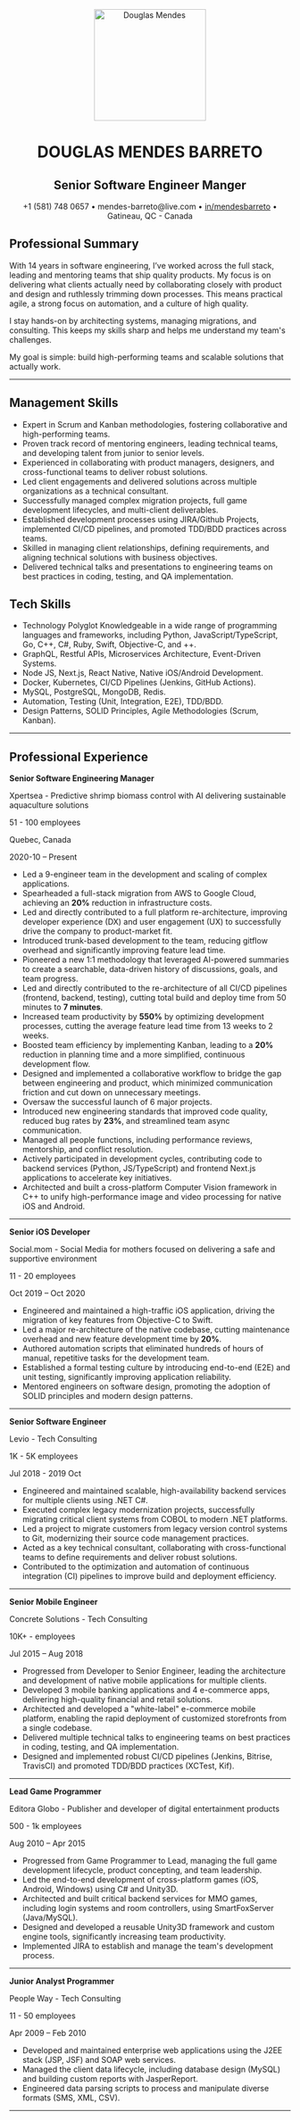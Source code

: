 
<div align="center">
  <img src="imgs/profile.jpg" alt="Douglas Mendes" width="200"/>
  <h1>DOUGLAS MENDES BARRETO</h1>
  <h2>Senior Software Engineer Manger</h2>
  <p>
    +1 (581) 748 0657 • mendes-barreto@live.com • <a href="https://www.linkedin.com/in/mendesbarreto">in/mendesbarreto</a> • Gatineau, QC - Canada
  </p>
</div>

## Professional Summary

With 14 years in software engineering, I’ve worked across the full stack, leading and mentoring teams that ship quality products. My focus is on delivering what clients actually need by collaborating closely with product and design and ruthlessly trimming down processes. This means practical agile, a strong focus on automation, and a culture of high quality.

I stay hands-on by architecting systems, managing migrations, and consulting. This keeps my skills sharp and helps me understand my team's challenges.

My goal is simple: build high-performing teams and scalable solutions that actually work.

---

## Management Skills

* Expert in Scrum and Kanban methodologies, fostering collaborative and high-performing teams.
* Proven track record of mentoring engineers, leading technical teams, and developing talent from junior to senior levels.
* Experienced in collaborating with product managers, designers, and cross-functional teams to deliver robust solutions.
* Led client engagements and delivered solutions across multiple organizations as a technical consultant.
* Successfully managed complex migration projects, full game development lifecycles, and multi-client deliverables.
* Established development processes using JIRA/Github Projects, implemented CI/CD pipelines, and promoted TDD/BDD practices across teams.
* Skilled in managing client relationships, defining requirements, and aligning technical solutions with business objectives.
* Delivered technical talks and presentations to engineering teams on best practices in coding, testing, and QA implementation.

## Tech Skills

* Technology Polyglot Knowledgeable in a wide range of programming languages and frameworks, including Python, JavaScript/TypeScript, Go, C++, C#, Ruby, Swift, Objective-C, and ++.
* GraphQL, Restful APIs, Microservices Architecture, Event-Driven Systems.
* Node JS, Next.js, React Native, Native iOS/Android Development.
* Docker, Kubernetes, CI/CD Pipelines (Jenkins, GitHub Actions).
* MySQL, PostgreSQL, MongoDB, Redis.
* Automation, Testing (Unit, Integration, E2E), TDD/BDD.
* Design Patterns, SOLID Principles, Agile Methodologies (Scrum, Kanban).

---

## Professional Experience

**Senior Software Engineering Manager**

Xpertsea - Predictive shrimp biomass control with AI delivering sustainable aquaculture solutions

51 - 100 employees

Quebec, Canada

2020-10 – Present

* Led a 9-engineer team in the development and scaling of complex applications.
* Spearheaded a full-stack migration from AWS to Google Cloud, achieving an **20%** reduction in infrastructure costs.
* Led and directly contributed to a full platform re-architecture, improving developer experience (DX) and user engagement (UX) to successfully drive the company to product-market fit.
* Introduced trunk-based development to the team, reducing gitflow overhead and significantly improving feature lead time.
* Pioneered a new 1:1 methodology that leveraged AI-powered summaries to create a searchable, data-driven history of discussions, goals, and team progress.
* Led and directly contributed to the re-architecture of all CI/CD pipelines (frontend, backend, testing), cutting total build and deploy time from 50 minutes to **7 minutes**.
* Increased team productivity by **550%** by optimizing development processes, cutting the average feature lead time from 13 weeks to 2 weeks.
* Boosted team efficiency by implementing Kanban, leading to a **20%** reduction in planning time and a more simplified, continuous development flow.
* Designed and implemented a collaborative workflow to bridge the gap between engineering and product, which minimized communication friction and cut down on unnecessary meetings.
* Oversaw the successful launch of 6 major projects.
* Introduced new engineering standards that improved code quality, reduced bug rates by **23%**, and streamlined team async communication.
* Managed all people functions, including performance reviews, mentorship, and conflict resolution.
* Actively participated in development cycles, contributing code to backend services (Python, JS/TypeScript) and frontend Next.js applications to accelerate key initiatives.
* Architected and built a cross-platform Computer Vision framework in C++ to unify high-performance image and video processing for native iOS and Android.

---

**Senior iOS Developer**

Social.mom - Social Media for mothers focused on delivering a safe and supportive environment

11 - 20 employees

Oct 2019 – Oct 2020

* Engineered and maintained a high-traffic iOS application, driving the migration of key features from Objective-C to Swift.
* Led a major re-architecture of the native codebase, cutting maintenance overhead and new feature development time by **20%**.
* Authored automation scripts that eliminated hundreds of hours of manual, repetitive tasks for the development team.
* Established a formal testing culture by introducing end-to-end (E2E) and unit testing, significantly improving application reliability.
* Mentored engineers on software design, promoting the adoption of SOLID principles and modern design patterns.

---
**Senior Software Engineer**

Levio - Tech Consulting

1K - 5K employees

Jul 2018 - 2019 Oct

* Engineered and maintained scalable, high-availability backend services for multiple clients using .NET C#.
* Executed complex legacy modernization projects, successfully migrating critical client systems from COBOL to modern .NET platforms.
* Led a project to migrate customers from legacy version control systems to Git, modernizing their source code management practices.
* Acted as a key technical consultant, collaborating with cross-functional teams to define requirements and deliver robust solutions.
* Contributed to the optimization and automation of continuous integration (CI) pipelines to improve build and deployment efficiency.

---
**Senior Mobile Engineer**

Concrete Solutions - Tech Consulting

10K+ - employees

Jul 2015 – Aug 2018

* Progressed from Developer to Senior Engineer, leading the architecture and development of native mobile applications for multiple clients.
* Developed 3 mobile banking applications and 4 e-commerce apps, delivering high-quality financial and retail solutions.
* Architected and developed a "white-label" e-commerce mobile platform, enabling the rapid deployment of customized storefronts from a single codebase.
* Delivered multiple technical talks to engineering teams on best practices in coding, testing, and QA implementation.
* Designed and implemented robust CI/CD pipelines (Jenkins, Bitrise, TravisCI) and promoted TDD/BDD practices (XCTest, Kif).

---
**Lead Game Programmer**

Editora Globo - Publisher and developer of digital entertainment products

500 - 1k employees

Aug 2010 – Apr 2015

* Progressed from Game Programmer to Lead, managing the full game development lifecycle, product concepting, and team leadership.
* Led the end-to-end development of cross-platform games (iOS, Android, Windows) using C# and Unity3D.
* Architected and built critical backend services for MMO games, including login systems and room controllers, using SmartFoxServer (Java/MySQL).
* Designed and developed a reusable Unity3D framework and custom engine tools, significantly increasing team productivity.
* Implemented JIRA to establish and manage the team's development process.

---
**Junior Analyst Programmer**

People Way - Tech Consulting

11 - 50 employees

Apr 2009 – Feb 2010

* Developed and maintained enterprise web applications using the J2EE stack (JSP, JSF) and SOAP web services.
* Managed the client data lifecycle, including database design (MySQL) and building custom reports with JasperReport.
* Engineered data parsing scripts to process and manipulate diverse formats (SMS, XML, CSV).

---
